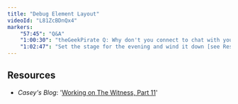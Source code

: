 ```yaml
---
title: "Debug Element Layout"
videoId: "L81ZcBDnQx4"
markers:
    "57:45": "Q&A" 
    "1:00:30": "theGeekPirate Q: Why don't you connect to chat with your desktop?"
    "1:02:47": "Set the stage for the evening and wind it down [see Resources]"
---
```


## Resources

* *Casey's Blog*: '[Working on The Witness, Part 11](http://mollyrocket.com/casey/stream_0019.html)'

